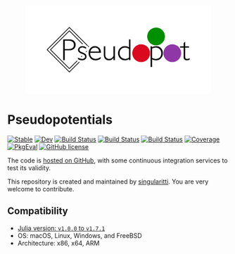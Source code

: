 <div align="center">
  <img src="./docs/src/assets/logo.png" height="200"><br>
</div>

# Pseudopotentials

[![Stable](https://img.shields.io/badge/docs-stable-blue.svg)](https://MineralsCloud.github.io/Pseudopotentials.jl/stable/)
[![Dev](https://img.shields.io/badge/docs-dev-blue.svg)](https://MineralsCloud.github.io/Pseudopotentials.jl/dev/)
[![Build Status](https://github.com/MineralsCloud/Pseudopotentials.jl/actions/workflows/CI.yml/badge.svg)](https://github.com/MineralsCloud/Pseudopotentials.jl/actions/workflows/CI.yml)
[![Build Status](https://ci.appveyor.com/api/projects/status/github/MineralsCloud/Pseudopotentials.jl?svg=true)](https://ci.appveyor.com/project/singularitti/Pseudopotentials-jl)
[![Build Status](https://api.cirrus-ci.com/github/MineralsCloud/Pseudopotentials.jl.svg)](https://cirrus-ci.com/github/MineralsCloud/Pseudopotentials.jl)
[![Coverage](https://codecov.io/gh/MineralsCloud/Pseudopotentials.jl/branch/master/graph/badge.svg)](https://codecov.io/gh/MineralsCloud/Pseudopotentials.jl)
[![PkgEval](https://JuliaCI.github.io/NanosoldierReports/pkgeval_badges/P/Pseudopotentials.svg)](https://JuliaCI.github.io/NanosoldierReports/pkgeval_badges/report.html)
[![GitHub license](https://img.shields.io/github/license/MineralsCloud/Pseudopotentials.jl)](https://github.com/MineralsCloud/Pseudopotentials.jl/blob/master/LICENSE)

The code is
[hosted on GitHub](https://github.com/MineralsCloud/Pseudopotentials.jl), with
some continuous integration services to test its validity.

This repository is created and maintained by
[singularitti](https://github.com/singularitti). You are very welcome to
contribute.

## Compatibility

- [Julia version: `v1.0.0` to `v1.7.1`](https://julialang.org/downloads/)
- OS: macOS, Linux, Windows, and FreeBSD
- Architecture: x86, x64, ARM
